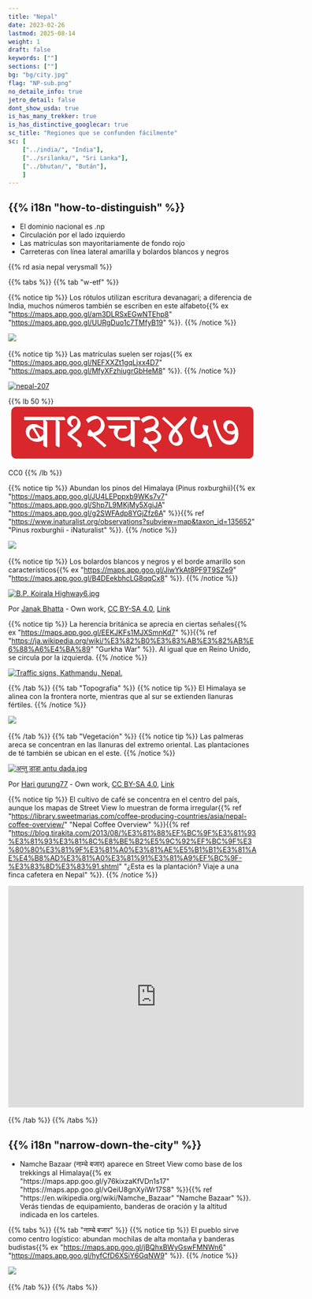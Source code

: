 ```yaml
---
title: "Nepal"
date: 2023-02-26
lastmod: 2025-08-14
weight: 1
draft: false
keywords: [""]
sections: [""]
bg: "bg/city.jpg"
flag: "NP-sub.png"
no_detaile_info: true
jetro_detail: false
dont_show_usda: true
is_has_many_trekker: true
is_has_distinctive_googlecar: true
sc_title: "Regiones que se confunden fácilmente"
sc: [
    ["../india/", "India"],
    ["../srilanka/", "Sri Lanka"],
    ["../bhutan/", "Bután"],
    ]
---
```


<div class="main-desciption country-description">
    <h2 class="section-title">{{% i18n "how-to-distinguish" %}}</h2>
    <ul class="rule-list">
        <li>El dominio nacional es <span class="quiz">.np</span></li>
        <li>Circulación por el <span class="quiz">lado izquierdo</span></li>
        <li>Las matrículas son mayoritariamente de fondo <span class="quiz">rojo</span></li>
        <li>Carreteras con línea lateral amarilla y bolardos blancos y negros</li>
    </ul>
    {{% rd asia nepal verysmall %}}
</div>

{{% tabs %}}
{{% tab "w-etf" %}}

{{% notice tip %}}
Los rótulos utilizan escritura devanagari; a diferencia de India, muchos números también se escriben en este alfabeto{{% ex "https://maps.app.goo.gl/am3DLRSxEGwNTEhp8" "https://maps.app.goo.gl/UURgDuo1c7TMfyB19" %}}.
{{% /notice %}}

<div class="googlemap-if no-margin">
<img src="/rule/asia/nepal/kmc3.jpg" width="90%">
</div>


{{% notice tip %}}
Las matrículas suelen ser <span class="quiz">rojas</span>{{% ex "https://maps.app.goo.gl/NEFXXZt1gqLjxx4D7" "https://maps.app.goo.gl/MfyXFzhiugrGbHeM8" %}}.
{{% /notice %}}

<div class="googlemap-if no-margin">
<a data-flickr-embed="true" href="https://www.flickr.com/photos/24017857@N02/2282988412/in/photolist-DCfrfX-f2Y1CZ-258x1L9-8M8iGF-qjvSEo-238pCZp-4tJUVE-bDFkrE-snQrE5-2f62Jaf-2cJ3F8f-FvYbE-mNKCRX-F1A3Sb-b6Vgrt-NL3ShE-7R28yy-nNVwFq-cJPuMs-JYgRxJ-GwePEk-7Xi1nY-aGvjy4-SQWy8u-Qpn5Cy-21V9Q9t-22Vc1w4-dwGGRa-5NEcbL-hZbZK5-Dj8V9V-9eL2MV-qEKAKe-aEVPjn-5hRchH-qdqLco-8QJcrw-PmVdwb-dzMCq1-eX5LdU-b4YgwF-nNFmDv-4tJUVb-85JHLn-g1V7ok-21an3WU-aKrTar-aqNEo5-nNHzx4-o5TZji" title="nepal-207"><img src="https://live.staticflickr.com/3227/2282988412_ec82a600d5_z.jpg" width="583" height="389" alt="nepal-207"/></a><script async src="//embedr.flickr.com/assets/client-code.js" charset="utf-8"></script>
</div>

{{% lb 50 %}}
![](Nepal_License_Plate_-_Private_Car_-_Light_Vehicle_-_Front_-_1983-2019.png)

CC0
{{% /lb %}}


{{% notice tip %}}
Abundan los pinos del Himalaya (Pinus roxburghii){{% ex "https://maps.app.goo.gl/JU4LEPppxb9WKs7v7" "https://maps.app.goo.gl/Shp7L9MKjMy5XgiJA" "https://maps.app.goo.gl/g2SWFAdp8YGjZfz6A" %}}{{% ref "https://www.inaturalist.org/observations?subview=map&taxon_id=135652" "Pinus roxburghii - iNaturalist" %}}.
{{% /notice %}}

<div class="googlemap-if no-margin">
<img src="/rule/asia/nepal/dalhousie3.jpg" width="80%">
</div>

{{% notice tip %}}
Los bolardos blancos y negros y el borde amarillo son característicos{{% ex "https://maps.app.goo.gl/JiwYkAt8PF9T9SZe9" "https://maps.app.goo.gl/B4DEekbhcLG8qqCx8" %}}.
{{% /notice %}}

<div class="googlemap-if no-margin">
<p><a href="https://commons.wikimedia.org/wiki/File:B.P._Koirala_Highway6.jpg#/media/File:B.P._Koirala_Highway6.jpg"><img src="https://upload.wikimedia.org/wikipedia/commons/6/68/B.P._Koirala_Highway6.jpg" alt="B.P. Koirala Highway6.jpg" width="90%"></a></p><p>Por <a href="//commons.wikimedia.org/wiki/User:Janak_Bhatta" title="User:Janak Bhatta">Janak Bhatta</a> - <span class="int-own-work" lang="en">Own work</span>, <a href="https://creativecommons.org/licenses/by-sa/4.0" title="Creative Commons Attribution-Share Alike 4.0">CC BY-SA 4.0</a>, <a href="https://commons.wikimedia.org/w/index.php?curid=58570500">Link</a></p>
</div>


{{% notice tip %}}
La herencia británica se aprecia en ciertas señales{{% ex "https://maps.app.goo.gl/EEKJKFs1MJXSmnKd7" %}}{{% ref "https://ja.wikipedia.org/wiki/%E3%82%B0%E3%83%AB%E3%82%AB%E6%88%A6%E4%BA%89" "Gurkha War" %}}. Al igual que en Reino Unido, se circula por la izquierda.
{{% /notice %}}

<div class="googlemap-if no-margin">
<a data-flickr-embed="true" href="https://www.flickr.com/photos/eriktorner/13256285354/in/photolist-mcpVN3-s4uXGm-2jz9MC2-a8qGbo-2gxxCUg-CZhtzD-Cy4gAc-PBdihg-PMmEkB-PyDhob-LQZu9H-CMdfRH-PBdjE6-BX66mz-VKyi4X-gy1x6i-xiMJAV-gy1bvo-HgJFPv-gy38eN-cYK2Lh-gy1fdm-yiw1j5-71KjPZ-cYK1km-JdpRy7-HWL1jh-2mSawwH-cYKRrU-q5vC5A-gxZPyS-gy46vK-gy3ceb-9TswQs-oEyNEE-cYKzb5-cYJYLq-cYK2qd-JdimVN-yg5bVp-y4hcTS-yizfLA-y4ei3s-gy3J1J-gy1XdX-gxZM8Q-gxZWuW-HGeifp-8nBjA5-24yVfef" title="Traffic signs, Kathmandu, Nepal."><img src="https://live.staticflickr.com/3739/13256285354_981d45fcba_c.jpg" width="90%" alt="Traffic signs, Kathmandu, Nepal."/></a><script async src="//embedr.flickr.com/assets/client-code.js" charset="utf-8"></script>
</div>


{{% /tab %}}
{{% tab "Topografía" %}}
{{% notice tip %}}
El Himalaya se alinea con la frontera norte, mientras que al sur se extienden llanuras fértiles.
{{% /notice %}}

<div class="googlemap-if unclickable">
<img src="/rule/asia/nepal/Chure_Range_Chure_Hills_Chure_Region_Nepal.jpg" width="90%">
</div>

{{% /tab %}}
{{% tab "Vegetación" %}}
{{% notice tip %}}
Las palmeras areca se concentran en las llanuras del extremo oriental. Las plantaciones de té también se ubican en el este.
{{% /notice %}}

<div class="googlemap-if unclickable">
<p><a href="https://commons.wikimedia.org/wiki/File:%E0%A4%85%E0%A4%A8%E0%A5%8D%E0%A4%A4%E0%A5%81_%E0%A4%A1%E0%A4%BE%E0%A4%A1%E0%A4%BE_antu_dada.jpg#/media/File:%E0%A4%85%E0%A4%A8%E0%A5%8D%E0%A4%A4%E0%A5%81_%E0%A4%A1%E0%A4%BE%E0%A4%A1%E0%A4%BE_antu_dada.jpg"><img src="https://upload.wikimedia.org/wikipedia/commons/a/a2/%E0%A4%85%E0%A4%A8%E0%A5%8D%E0%A4%A4%E0%A5%81_%E0%A4%A1%E0%A4%BE%E0%A4%A1%E0%A4%BE_antu_dada.jpg" alt="अन्तु डाडा antu dada.jpg" height="425" width="640"></a></p><p>Por <a href="//commons.wikimedia.org/wiki/User:Hari_gurung77" title="User:Hari gurung77">Hari gurung77</a> - <span class="int-own-work" lang="en">Own work</span>, <a href="https://creativecommons.org/licenses/by-sa/4.0" title="Creative Commons Attribution-Share Alike 4.0">CC BY-SA 4.0</a>, <a href="https://commons.wikimedia.org/w/index.php?curid=59062347">Link</a></p>
</div>

{{% notice tip %}}
El cultivo de café se concentra en el centro del país, aunque los mapas de Street View lo muestran de forma irregular{{% ref "https://library.sweetmarias.com/coffee-producing-countries/asia/nepal-coffee-overview/" "Nepal Coffee Overview" %}}{{% ref "https://blog.tirakita.com/2013/08/%E3%81%88%EF%BC%9F%E3%81%93%E3%81%93%E3%81%8C%E8%BE%B2%E5%9C%92%EF%BC%9F%E3%80%80%E3%81%9F%E3%81%A0%E3%81%AE%E5%B1%B1%E3%81%AE%E4%B8%AD%E3%81%A0%E3%81%91%E3%81%A9%EF%BC%9F-%E3%83%8D%E3%83%91.shtml" "¿Esta es la plantación? Viaje a una finca cafetera en Nepal" %}}.
{{% /notice %}}

<div class="googlemap-if unclickable">
<iframe src="https://www.google.com/maps/embed?pb=!4v1755233947015!6m8!1m7!1sts0hCFPjCjyGoZwAkZd1gg!2m2!1d28.29771073273221!2d83.8027761391603!3f196.02540687469144!4f-3.7132748368553052!5f0.4003161831622405" width="600" height="450" style="border:0;" allowfullscreen="" loading="lazy" referrerpolicy="no-referrer-when-downgrade"></iframe>
</div>

{{% /tab %}}
{{% /tabs %}}

<div class="main-desciption area-description">
    <h2 class="section-title">{{% i18n "narrow-down-the-city" %}}</h2>
    <ul class="rule-list">
        <li>Namche Bazaar (नाम्चे बजार) aparece en Street View como base de los trekkings al Himalaya{{% ex "https://maps.app.goo.gl/y76kixzaKfVDn1s17" "https://maps.app.goo.gl/vQeiU8gnXyiWr17S8" %}}{{% ref "https://en.wikipedia.org/wiki/Namche_Bazaar" "Namche Bazaar" %}}. Verás tiendas de equipamiento, banderas de oración y la altitud indicada en los carteles.</li>
    </ul>
</div>

{{% tabs %}}
{{% tab "नाम्चे बजार" %}}
{{% notice tip %}}
El pueblo sirve como centro logístico: abundan mochilas de alta montaña y banderas budistas{{% ex "https://maps.app.goo.gl/jBQhxBWyGswFMNWn6" "https://maps.app.goo.gl/hyfCfD6XSiY6GqNW9" %}}.
{{% /notice %}}

<div class="googlemap-if no-margin">
<img src="/rule/asia/nepal/1230px-A_night_view_of_Namche_Bazaar_in_Nepal,_photographed_on_the_route_to_the_Everest_Base_Camp_trek,_December_1,_2023.jpg" width="90%">
</div>

{{% /tab %}}
{{% /tabs %}}
